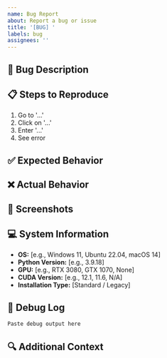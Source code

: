 ```yaml
---
name: Bug Report
about: Report a bug or issue
title: '[BUG] '
labels: bug
assignees: ''
---
```


## 🐛 Bug Description
<!-- A clear and concise description of what the bug is -->

## 📋 Steps to Reproduce
1. Go to '...'
2. Click on '...'
3. Enter '...'
4. See error

## ✅ Expected Behavior
<!-- What you expected to happen -->

## ❌ Actual Behavior
<!-- What actually happened -->

## 📸 Screenshots
<!-- If applicable, add screenshots to help explain your problem -->

## 💻 System Information
- **OS:** [e.g., Windows 11, Ubuntu 22.04, macOS 14]
- **Python Version:** [e.g., 3.9.18]
- **GPU:** [e.g., RTX 3080, GTX 1070, None]
- **CUDA Version:** [e.g., 12.1, 11.6, N/A]
- **Installation Type:** [Standard / Legacy]

## 📝 Debug Log
<!-- Paste relevant output from the Debug tab or terminal -->
```
Paste debug output here
```

## 🔍 Additional Context
<!-- Add any other context about the problem here -->
